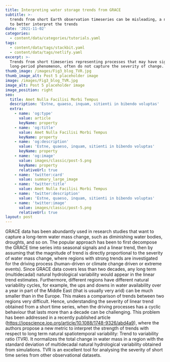 ```yaml
---
title: Interpreting water storage trends from GRACE
subtitle: >-
  trends from short Earth observation timeseries can be misleading, a new metric
  to better interpret the trends
date: '2021-11-02'
categories:
  - content/data/categories/tutorials.yaml
tags:
  - content/data/tags/stackbit.yaml
  - content/data/tags/netlify.yaml
excerpt: >-
  Trends from short timeseries representing processes that may have signals from
  long-period phenomenon, often do not capture the severity of change.
thumb_image: /images/Fig3_blog_TVR.jpg
thumb_image_alt: Post 5 placeholder image
image: /images/Fig3_blog_TVR.jpg
image_alt: Post 5 placeholder image
image_position: right
seo:
  title: Amet Nulla Facilisi Morbi Tempus
  description: 'Estne, quaeso, inquam, sitienti in bibendo voluptas'
  extra:
    - name: 'og:type'
      value: article
      keyName: property
    - name: 'og:title'
      value: Amet Nulla Facilisi Morbi Tempus
      keyName: property
    - name: 'og:description'
      value: 'Estne, quaeso, inquam, sitienti in bibendo voluptas'
      keyName: property
    - name: 'og:image'
      value: images/classic/post-5.png
      keyName: property
      relativeUrl: true
    - name: 'twitter:card'
      value: summary_large_image
    - name: 'twitter:title'
      value: Amet Nulla Facilisi Morbi Tempus
    - name: 'twitter:description'
      value: 'Estne, quaeso, inquam, sitienti in bibendo voluptas'
    - name: 'twitter:image'
      value: images/classic/post-5.png
      relativeUrl: true
layout: post
---
```

GRACE data has been abundantly used in research studies that want to capture a long-term water mass change, such as diminishing water bodies, droughts, and so on. The popular approach has been to first decompose the GRACE time series into seasonal signals and a linear trend, then by assuming that the magnitude of trend is directly proportional to the severity of water mass change, where regions with strong trends are investigated for the driving process (human-driven or climate change driven or extreme events). Since GRACE data covers less than two decades, any long term (multidecadal) natural hydrological variability would appear in the linear trend estimates. Furthermore, different regions have different natural variability cycles, for example, the ups and downs in water availability over a year in part of the Middle East (that is usually very arid) can be much smaller than in the Europe. This makes a comparison of trends between two regions very difficult. Hence, understanding the severity of linear trend obtained from a short time series, when the driving processes has a cyclic behaviour that lasts more than a decade
can be challenging. This problem has been addressed in a recently published article (<https://iopscience.iop.org/article/10.1088/1748-9326/abd4a9>), where the authors propose a new metric to interpret the strength of trends with respect to long term natural spatiotemporal variability: Trend to variability ratio (TVR). It normalizes the total change in water mass in a region with the standard deviation of multidecadal natural hydrological variability obtained from simulations. TVR is an excellent tool for analysing the severity of short time series from other observational datasets.

